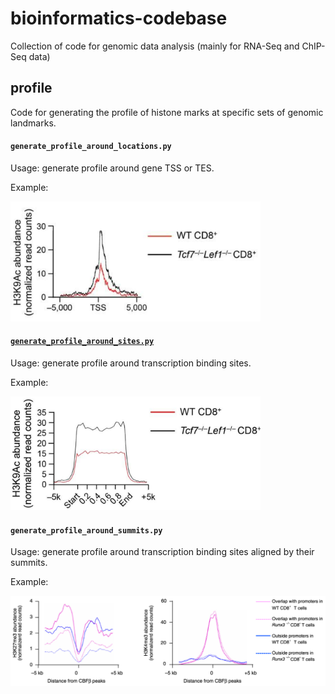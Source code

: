 # bioinformatics-codebase
Collection of code for genomic data analysis (mainly for RNA-Seq and ChIP-Seq data)
## profile
Code for generating the profile of histone marks at specific sets of genomic landmarks.

#### `generate_profile_around_locations.py`

Usage: generate profile around gene TSS or TES.

Example:

<img src="examples/profile-1.png" width="400">

#### [`generate_profile_around_sites.py`](profile/generate_profile_around_sites.py)

Usage: generate profile around transcription binding sites.

Example:

<img src="examples/profile-2.png" width="400">

#### `generate_profile_around_summits.py`

Usage: generate profile around transcription binding sites aligned by their summits.

Example:

<img src="examples/profile-3.png" width="700">
